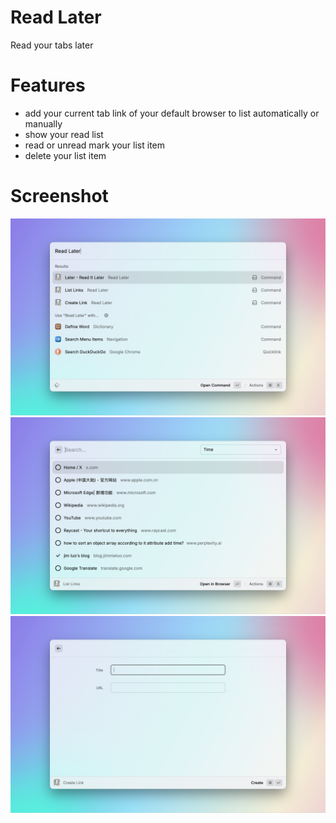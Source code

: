 # Read Later

Read your tabs later

# Features

- add your current tab link of your default browser to list automatically or manually
- show your read list
- read or unread mark your list item
- delete your list item

# Screenshot

![screenshot2](./metadata/screenshot-02.png)
![screenshot3](./metadata/screenshot-03.png)
![screenshot4](./metadata/screenshot-04.png)
